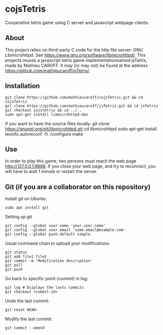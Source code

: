 # cojsTetris
Cooperative tetris game using C server and javascript webpage clients.

## About
This project relies on third-party C code for the http file server: GNU Libmicrohttpd. See https://www.gnu.org/software/libmicrohttpd/.
This projects reuses a javascript tetris game implementationnamed jsTetris, made by Mathieu CAROFF. It may (or may not) be found at the address https://github.com/mathieucaroff/jsTetris/.

## Installation
    git clone https://github.com/mathieucaroff/cojsTetris.git && cd cojsTetris
    git clone https://github.com/mathieucaroff/jsTetris.git && cd jsTetris
    git checkout cojstetris && cd ../..
    sudo apt-get install libmicrohttpd-dev

If you want to have the source files locally:
    git clone https://gnunet.org/git/libmicrohttpd.git
    cd libmicrohttpd
    sudo apt-get install texinfo
    autoreconf -fi
    ./configure
    make

## Use 
In order to play this game, two persons must reach the web page http://127.0.0.1:8888. 
If you close your web page, and try to reconnect, you will have to wait 1 minute or restart the server. 

## Git (if you are a collaborator on this repository)
Install git on Ubuntu:

    sudo apt install git

Setting up git

    git config --global user.name 'your.user.name'
    git config --global user.email 'some.email@example.com'
    git config --global push.default simple

Usual command chain to upload your modifications:

    git status
    git add file1 file2
    git commit -m 'Modification description'
    git pull
    git push

Go back to specific point (commit) in log:

    git log # Displays the lasts commits
    git checkout <commit-id>

Undo the last commit:

    git reset HEAD~

Modify the last commit:

    git commit --amend

